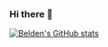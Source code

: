 ### Hi there 👋

[![Belden's GitHub stats](https://github-readme-stats.vercel.app/api?username=Munyabelden)](https://github.com/anuraghazra/github-readme-stats)
